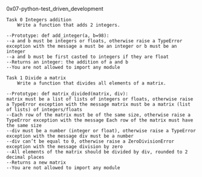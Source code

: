 0x07-python-test_driven_development

	Task 0 Integers addition
		Write a function that adds 2 integers.

	--Prototype: def add_integer(a, b=98):
	--a and b must be integers or floats, otherwise raise a TypeError exception with the message a must be an integer or b must be an integer
	--a and b must be first casted to integers if they are float
	--Returns an integer: the addition of a and b
	--You are not allowed to import any module

	Task 1 Divide a matrix
		Write a function that divides all elements of a matrix.

	--Prototype: def matrix_divided(matrix, div):
	matrix must be a list of lists of integers or floats, otherwise raise a TypeError exception with the message matrix must be a matrix (list of lists) of integers/floats
	--Each row of the matrix must be of the same size, otherwise raise a TypeError exception with the message Each row of the matrix must have the same size
	--div must be a number (integer or float), otherwise raise a TypeError exception with the message div must be a number
	--div can’t be equal to 0, otherwise raise a ZeroDivisionError exception with the message division by zero
	--All elements of the matrix should be divided by div, rounded to 2 decimal places
	--Returns a new matrix
	--You are not allowed to import any module


